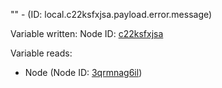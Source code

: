 "" - (ID: local.c22ksfxjsa.payload.error.message)

Variable written:
Node ID: [c22ksfxjsa](../nodes/c22ksfxjsa.md)

Variable reads:
* Node (Node ID: [3qrmnag6il](../nodes/3qrmnag6il.md))
